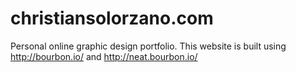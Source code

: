 # christiansolorzano.com
Personal online graphic design portfolio.
This website is built using http://bourbon.io/ and http://neat.bourbon.io/
